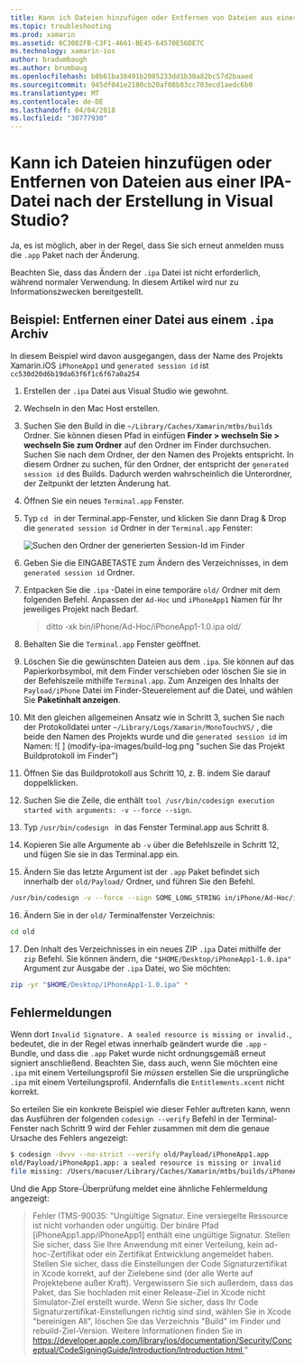```yaml
---
title: Kann ich Dateien hinzufügen oder Entfernen von Dateien aus einer IPA-Datei nach der Erstellung in Visual Studio?
ms.topic: troubleshooting
ms.prod: xamarin
ms.assetid: 6C3082FB-C3F1-4661-BE45-64570E56DE7C
ms.technology: xamarin-ios
author: bradumbaugh
ms.author: brumbaug
ms.openlocfilehash: b8b61ba38491b2085233dd1b30a82bc57d2baaed
ms.sourcegitcommit: 945df041e2180cb20af08b83cc703ecd1aedc6b0
ms.translationtype: MT
ms.contentlocale: de-DE
ms.lasthandoff: 04/04/2018
ms.locfileid: "30777930"
---
```

# <a name="can-i-add-files-to-or-remove-files-from-an-ipa-file-after-building-it-in-visual-studio"></a>Kann ich Dateien hinzufügen oder Entfernen von Dateien aus einer IPA-Datei nach der Erstellung in Visual Studio?

Ja, es ist möglich, aber in der Regel, dass Sie sich erneut anmelden muss die `.app` Paket nach der Änderung.

Beachten Sie, dass das Ändern der `.ipa` Datei ist nicht erforderlich, während normaler Verwendung. In diesem Artikel wird nur zu Informationszwecken bereitgestellt.

## <a name="example-removing-a-file-from-a-ipa-archive"></a>Beispiel: Entfernen einer Datei aus einem `.ipa` Archiv

In diesem Beispiel wird davon ausgegangen, dass der Name des Projekts Xamarin.iOS `iPhoneApp1` und `generated session id` ist `cc530d20d6b19da63f6f1c6f67a0a254`

1.  Erstellen der `.ipa` Datei aus Visual Studio wie gewohnt.

2.  Wechseln in den Mac Host erstellen.

3.  Suchen Sie den Build in die `~/Library/Caches/Xamarin/mtbs/builds` Ordner. Sie können diesen Pfad in einfügen **Finder > wechseln Sie > wechseln Sie zum Ordner** auf den Ordner im Finder durchsuchen. Suchen Sie nach dem Ordner, der den Namen des Projekts entspricht. In diesem Ordner zu suchen, für den Ordner, der entspricht der `generated session id` des Builds. Dadurch werden wahrscheinlich die Unterordner, der Zeitpunkt der letzten Änderung hat.

4.  Öffnen Sie ein neues `Terminal.app` Fenster.

5.  Typ `cd ` in der Terminal.app-Fenster, und klicken Sie dann Drag & Drop die `generated session id` Ordner in der `Terminal.app` Fenster:

    ![](modify-ipa-images/session-id-folder.png "Suchen den Ordner der generierten Session-Id im Finder")

6.  Geben Sie die EINGABETASTE zum Ändern des Verzeichnisses, in dem `generated session id` Ordner.

7.  Entpacken Sie die `.ipa` -Datei in eine temporäre `old/` Ordner mit dem folgenden Befehl. Anpassen der `Ad-Hoc` und `iPhoneApp1` Namen für Ihr jeweiliges Projekt nach Bedarf.

    > ditto -xk bin/iPhone/Ad-Hoc/iPhoneApp1-1.0.ipa old/

8.  Behalten Sie die `Terminal.app` Fenster geöffnet.

9.  Löschen Sie die gewünschten Dateien aus dem `.ipa`. Sie können auf das Papierkorbsymbol, mit dem Finder verschieben oder löschen Sie sie in der Befehlszeile mithilfe `Terminal.app`. Zum Anzeigen des Inhalts der `Payload/iPhone` Datei im Finder-Steuerelement auf die Datei, und wählen Sie **Paketinhalt anzeigen**.

10.  Mit den gleichen allgemeinen Ansatz wie in Schritt 3, suchen Sie nach der Protokolldatei unter `~/Library/Logs/Xamarin/MonoTouchVS/` , die beide den Namen des Projekts wurde und die `generated session id` im Namen: ![ ] (modify-ipa-images/build-log.png "suchen Sie das Projekt Buildprotokoll im Finder")

11.  Öffnen Sie das Buildprotokoll aus Schritt 10, z. B. indem Sie darauf doppelklicken.

12.  Suchen Sie die Zeile, die enthält `tool /usr/bin/codesign execution started with arguments: -v --force --sign`.

13.  Typ `/usr/bin/codesign ` in das Fenster Terminal.app aus Schritt 8.

14.  Kopieren Sie alle Argumente ab `-v` über die Befehlszeile in Schritt 12, und fügen Sie sie in das Terminal.app ein.

15.  Ändern Sie das letzte Argument ist der `.app` Paket befindet sich innerhalb der `old/Payload/` Ordner, und führen Sie den Befehl.

```bash
/usr/bin/codesign -v --force --sign SOME_LONG_STRING in/iPhone/Ad-Hoc/iPhoneApp1.app/ResourceRules.plist --entitlements obj/iPhone/Ad-Hoc/Entitlements.xcent old/Payload/iPhoneApp1.app
```

16.  Ändern Sie in der `old/` Terminalfenster Verzeichnis:

```bash
cd old
```

17.  Den Inhalt des Verzeichnisses in ein neues ZIP `.ipa` Datei mithilfe der `zip` Befehl. Sie können ändern, die `"$HOME/Desktop/iPhoneApp1-1.0.ipa"` Argument zur Ausgabe der `.ipa` Datei, wo Sie möchten:

```bash
zip -yr "$HOME/Desktop/iPhoneApp1-1.0.ipa" *
```

## <a name="common-error-messages"></a>Fehlermeldungen

Wenn dort `Invalid Signature. A sealed resource is missing or invalid.`, bedeutet, die in der Regel etwas innerhalb geändert wurde die `.app` -Bundle, und dass die `.app` Paket wurde nicht ordnungsgemäß erneut signiert anschließend. Beachten Sie, dass auch, wenn Sie möchten eine `.ipa` mit einem Verteilungsprofil Sie _müssen_ erstellen Sie die ursprüngliche `.ipa` mit einem Verteilungsprofil. Andernfalls die `Entitlements.xcent` nicht korrekt.

So erteilen Sie ein konkrete Beispiel wie dieser Fehler auftreten kann, wenn das Ausführen der folgenden `codesign --verify` Befehl in der Terminal-Fenster nach Schritt 9 wird der Fehler zusammen mit dem die genaue Ursache des Fehlers angezeigt:

```bash
$ codesign -dvvv --no-strict --verify old/Payload/iPhoneApp1.app
old/Payload/iPhoneApp1.app: a sealed resource is missing or invalid
file missing: /Users/macuser/Library/Caches/Xamarin/mtbs/builds/iPhoneApp1/cc530d20d6b19da63f6f1c6f67a0a254/old/Payload/iPhoneApp1.app/MyFile.png
```

Und die App Store-Überprüfung meldet eine ähnliche Fehlermeldung angezeigt:

> Fehler ITMS-90035: "Ungültige Signatur. Eine versiegelte Ressource ist nicht vorhanden oder ungültig. Der binäre Pfad [iPhoneApp1.app/iPhoneApp1] enthält eine ungültige Signatur. Stellen Sie sicher, dass Sie Ihre Anwendung mit einer Verteilung, kein ad-hoc-Zertifikat oder ein Zertifikat Entwicklung angemeldet haben. Stellen Sie sicher, dass die Einstellungen der Code Signaturzertifikat in Xcode korrekt, auf der Zielebene sind (der alle Werte auf Projektebene außer Kraft). Vergewissern Sie sich außerdem, dass das Paket, das Sie hochladen mit einer Release-Ziel in Xcode nicht Simulator-Ziel erstellt wurde. Wenn Sie sicher, dass Ihr Code Signaturzertifikat-Einstellungen richtig sind sind, wählen Sie in Xcode "bereinigen All", löschen Sie das Verzeichnis "Build" im Finder und rebuild-Ziel-Version. Weitere Informationen finden Sie in [ https://developer.apple.com/library/ios/documentation/Security/Conceptual/CodeSigningGuide/Introduction/Introduction.html ](https://developer.apple.com/library/ios/documentation/Security/Conceptual/CodeSigningGuide/Introduction/Introduction.html)"
